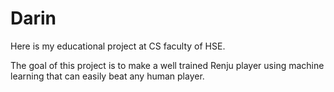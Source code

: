 # Darin

Here is my educational project at CS faculty of HSE.

The goal of this project is to make a well trained Renju player using machine learning that can easily beat any human player.
